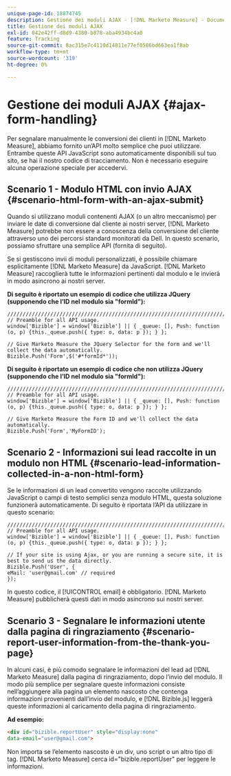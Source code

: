 ```yaml
---
unique-page-id: 18874745
description: Gestione dei moduli AJAX - [!DNL Marketo Measure] - Documentazione del prodotto
title: Gestione dei moduli AJAX
exl-id: 042e42ff-d8d9-4380-b878-aba4934bc4a0
feature: Tracking
source-git-commit: 8ac315e7c4110d14811e77ef0586bd663ea1f8ab
workflow-type: tm+mt
source-wordcount: '319'
ht-degree: 0%

---
```


# Gestione dei moduli AJAX {#ajax-form-handling}

Per segnalare manualmente le conversioni dei clienti in [!DNL Marketo Measure], abbiamo fornito un’API molto semplice che puoi utilizzare. Entrambe queste API JavaScript sono automaticamente disponibili sul tuo sito, se hai il nostro codice di tracciamento. Non è necessario eseguire alcuna operazione speciale per accedervi.

## Scenario 1 - Modulo HTML con invio AJAX {#scenario-html-form-with-an-ajax-submit}

Quando si utilizzano moduli contenenti AJAX (o un altro meccanismo) per inviare le date di conversione dal cliente ai nostri server, [!DNL Marketo Measure] potrebbe non essere a conoscenza della conversione del cliente attraverso uno dei percorsi standard monitorati da Dell. In questo scenario, possiamo sfruttare una semplice API (fornita di seguito).

Se si gestiscono invii di moduli personalizzati, è possibile chiamare esplicitamente [!DNL Marketo Measure] da JavaScript. [!DNL Marketo Measure] raccoglierà tutte le informazioni pertinenti dal modulo e le invierà in modo asincrono ai nostri server.

**Di seguito è riportato un esempio di codice che utilizza JQuery (supponendo che l’ID nel modulo sia &quot;formId&quot;):**

```jquery
///////////////////////////////////////////////////////////////////////  
// Preamble for all API usage.  
window['Bizible'] = window['Bizible'] || { _queue: [], Push: function (o, p) {this._queue.push({ type: o, data: p }); } };  
  
// Give Marketo Measure the JQuery Selector for the form and we'll collect the data automatically.  
Bizible.Push('Form',$('#*formId*'));
```

**Di seguito è riportato un esempio di codice che non utilizza JQuery (supponendo che l’ID nel modulo sia &quot;formId&quot;):**

```jquery
///////////////////////////////////////////////////////////////////////  
// Preamble for all API usage.  
window['Bizible'] = window['Bizible'] || { _queue: [], Push: function (o, p) {this._queue.push({ type: o, data: p }); } };  
  
// Give Marketo Measure the Form ID and we'll collect the data automatically.
Bizible.Push('Form','MyFormID');
```

## Scenario 2 - Informazioni sui lead raccolte in un modulo non HTML {#scenario-lead-information-collected-in-a-non-html-form}

Se le informazioni di un lead convertito vengono raccolte utilizzando JavaScript o campi di testo semplici senza modulo HTML, questa soluzione funzionerà automaticamente. Di seguito è riportata l’API da utilizzare in questo scenario:

```jquery
///////////////////////////////////////////////////////////////////////  
// Preamble for all API usage.  
window['Bizible'] = window['Bizible'] || { _queue: [], Push: function (o, p) {this._queue.push({ type: o, data: p }); } };  
  
// If your site is using Ajax, or you are running a secure site, it is best to send us the data directly.  
Bizible.Push('User', {
eMail: 'user@gmail.com' // required  
});  
```

In questo codice, il [!UICONTROL email] è obbligatorio. [!DNL Marketo Measure] pubblicherà questi dati in modo asincrono sui nostri server.

## Scenario 3 - Segnalare le informazioni utente dalla pagina di ringraziamento {#scenario-report-user-information-from-the-thank-you-page}

In alcuni casi, è più comodo segnalare le informazioni del lead ad [!DNL Marketo Measure] dalla pagina di ringraziamento, dopo l’invio del modulo. Il modo più semplice per segnalare queste informazioni consiste nell’aggiungere alla pagina un elemento nascosto che contenga informazioni provenienti dall’invio del modulo, e [!DNL Bizible.js] leggerà queste informazioni al caricamento della pagina di ringraziamento.

**Ad esempio:**

```html
<div id="bizible.reportUser" style="display:none"  
data-email="user@gmail.com">  
```

Non importa se l’elemento nascosto è un div, uno script o un altro tipo di tag. [!DNL Marketo Measure] cerca id=&quot;bizible.reportUser&quot; per leggere le informazioni.
